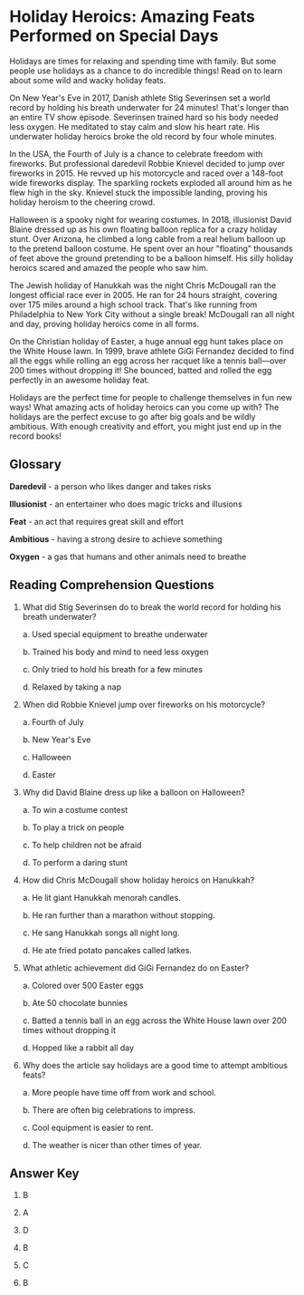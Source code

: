 # Holiday Heroics: Amazing Feats Performed on Special Days

Holidays are times for relaxing and spending time with family. But some people use holidays as a chance to do incredible things! Read on to learn about some wild and wacky holiday feats.

On New Year's Eve in 2017, Danish athlete Stig Severinsen set a world record by holding his breath underwater for 24 minutes! That's longer than an entire TV show episode. Severinsen trained hard so his body needed less oxygen. He meditated to stay calm and slow his heart rate. His underwater holiday heroics broke the old record by four whole minutes. 

In the USA, the Fourth of July is a chance to celebrate freedom with fireworks. But professional daredevil Robbie Knievel decided to jump over fireworks in 2015. He revved up his motorcycle and raced over a 148-foot wide fireworks display. The sparkling rockets exploded all around him as he flew high in the sky. Knievel stuck the impossible landing, proving his holiday heroism to the cheering crowd.

Halloween is a spooky night for wearing costumes. In 2018, illusionist David Blaine dressed up as his own floating balloon replica for a crazy holiday stunt. Over Arizona, he climbed a long cable from a real helium balloon up to the pretend balloon costume. He spent over an hour "floating" thousands of feet above the ground pretending to be a balloon himself. His silly holiday heroics scared and amazed the people who saw him. 

The Jewish holiday of Hanukkah was the night Chris McDougall ran the longest official race ever in 2005. He ran for 24 hours straight, covering over 175 miles around a high school track. That's like running from Philadelphia to New York City without a single break! McDougall ran all night and day, proving holiday heroics come in all forms.  

On the Christian holiday of Easter, a huge annual egg hunt takes place on the White House lawn. In 1999, brave athlete GiGi Fernandez decided to find all the eggs while rolling an egg across her racquet like a tennis ball—over 200 times without dropping it! She bounced, batted and rolled the egg perfectly in an awesome holiday feat.

Holidays are the perfect time for people to challenge themselves in fun new ways! What amazing acts of holiday heroics can you come up with? The holidays are the perfect excuse to go after big goals and be wildly ambitious. With enough creativity and effort, you might just end up in the record books!

## Glossary

**Daredevil** - a person who likes danger and takes risks

**Illusionist** - an entertainer who does magic tricks and illusions

**Feat** - an act that requires great skill and effort  

**Ambitious** - having a strong desire to achieve something

**Oxygen** - a gas that humans and other animals need to breathe

## Reading Comprehension Questions

1. What did Stig Severinsen do to break the world record for holding his breath underwater?

    a. Used special equipment to breathe underwater

    b. Trained his body and mind to need less oxygen 

    c. Only tried to hold his breath for a few minutes

    d. Relaxed by taking a nap 

2. When did Robbie Knievel jump over fireworks on his motorcycle?

    a. Fourth of July

    b. New Year's Eve 

    c. Halloween

    d. Easter

3. Why did David Blaine dress up like a balloon on Halloween?

    a. To win a costume contest

    b. To play a trick on people

    c. To help children not be afraid

    d. To perform a daring stunt 

4. How did Chris McDougall show holiday heroics on Hanukkah?

    a. He lit giant Hanukkah menorah candles.

    b. He ran further than a marathon without stopping.

    c. He sang Hanukkah songs all night long. 

    d. He ate fried potato pancakes called latkes.

5. What athletic achievement did GiGi Fernandez do on Easter?

    a. Colored over 500 Easter eggs

    b. Ate 50 chocolate bunnies

    c. Batted a tennis ball in an egg across the White House lawn over 200 times without dropping it

    d. Hopped like a rabbit all day

6. Why does the article say holidays are a good time to attempt ambitious feats?

    a. More people have time off from work and school.

    b. There are often big celebrations to impress.

    c. Cool equipment is easier to rent.

    d. The weather is nicer than other times of year.

## Answer Key

1. B

2. A

3. D 

4. B

5. C

6. B

